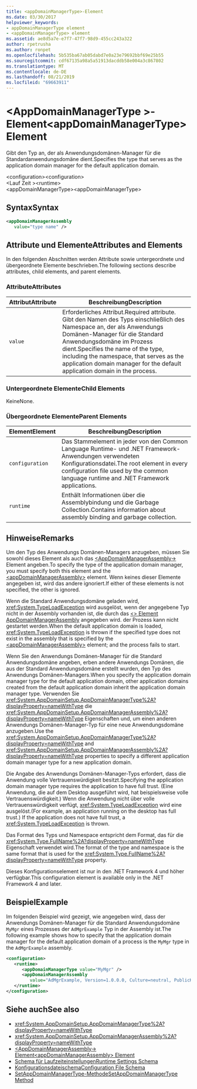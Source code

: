 ```yaml
---
title: <appDomainManagerType>-Element
ms.date: 03/30/2017
helpviewer_keywords:
- appDomainManagerType element
- <appDomainManagerType> element
ms.assetid: ae8d5a7e-e7f7-47f7-98d9-455cc243a322
author: rpetrusha
ms.author: ronpet
ms.openlocfilehash: 5b535ba67ab05dabd7e0a23e79692bbf69e25b55
ms.sourcegitcommit: cdf67135a98a5a51913dacddb58e004a3c867802
ms.translationtype: MT
ms.contentlocale: de-DE
ms.lasthandoff: 08/21/2019
ms.locfileid: "69663911"
---
```

# <a name="appdomainmanagertype-element"></a><span data-ttu-id="ebb77-102">\<AppDomainManagerType >-Element</span><span class="sxs-lookup"><span data-stu-id="ebb77-102">\<appDomainManagerType> Element</span></span>
<span data-ttu-id="ebb77-103">Gibt den Typ an, der als Anwendungsdomänen-Manager für die Standardanwendungsdomäne dient.</span><span class="sxs-lookup"><span data-stu-id="ebb77-103">Specifies the type that serves as the application domain manager for the default application domain.</span></span>  
  
 <span data-ttu-id="ebb77-104">\<configuration></span><span class="sxs-lookup"><span data-stu-id="ebb77-104">\<configuration></span></span>  
<span data-ttu-id="ebb77-105">\<Lauf Zeit ></span><span class="sxs-lookup"><span data-stu-id="ebb77-105">\<runtime></span></span>  
<span data-ttu-id="ebb77-106">\<appDomainManagerType></span><span class="sxs-lookup"><span data-stu-id="ebb77-106">\<appDomainManagerType></span></span>  
  
## <a name="syntax"></a><span data-ttu-id="ebb77-107">Syntax</span><span class="sxs-lookup"><span data-stu-id="ebb77-107">Syntax</span></span>  
  
```xml  
<appDomainManagerAssembly   
   value="type name" />  
```  
  
## <a name="attributes-and-elements"></a><span data-ttu-id="ebb77-108">Attribute und Elemente</span><span class="sxs-lookup"><span data-stu-id="ebb77-108">Attributes and Elements</span></span>  
 <span data-ttu-id="ebb77-109">In den folgenden Abschnitten werden Attribute sowie untergeordnete und übergeordnete Elemente beschrieben.</span><span class="sxs-lookup"><span data-stu-id="ebb77-109">The following sections describe attributes, child elements, and parent elements.</span></span>  
  
### <a name="attributes"></a><span data-ttu-id="ebb77-110">Attribute</span><span class="sxs-lookup"><span data-stu-id="ebb77-110">Attributes</span></span>  
  
|<span data-ttu-id="ebb77-111">Attribut</span><span class="sxs-lookup"><span data-stu-id="ebb77-111">Attribute</span></span>|<span data-ttu-id="ebb77-112">Beschreibung</span><span class="sxs-lookup"><span data-stu-id="ebb77-112">Description</span></span>|  
|---------------|-----------------|  
|`value`|<span data-ttu-id="ebb77-113">Erforderliches Attribut.</span><span class="sxs-lookup"><span data-stu-id="ebb77-113">Required attribute.</span></span> <span data-ttu-id="ebb77-114">Gibt den Namen des Typs einschließlich des Namespace an, der als Anwendungs Domänen-Manager für die Standard Anwendungsdomäne im Prozess dient.</span><span class="sxs-lookup"><span data-stu-id="ebb77-114">Specifies the name of the type, including the namespace, that serves as the application domain manager for the default application domain in the process.</span></span>|  
  
### <a name="child-elements"></a><span data-ttu-id="ebb77-115">Untergeordnete Elemente</span><span class="sxs-lookup"><span data-stu-id="ebb77-115">Child Elements</span></span>  
 <span data-ttu-id="ebb77-116">Keine</span><span class="sxs-lookup"><span data-stu-id="ebb77-116">None.</span></span>  
  
### <a name="parent-elements"></a><span data-ttu-id="ebb77-117">Übergeordnete Elemente</span><span class="sxs-lookup"><span data-stu-id="ebb77-117">Parent Elements</span></span>  
  
|<span data-ttu-id="ebb77-118">Element</span><span class="sxs-lookup"><span data-stu-id="ebb77-118">Element</span></span>|<span data-ttu-id="ebb77-119">Beschreibung</span><span class="sxs-lookup"><span data-stu-id="ebb77-119">Description</span></span>|  
|-------------|-----------------|  
|`configuration`|<span data-ttu-id="ebb77-120">Das Stammelement in jeder von den Common Language Runtime- und .NET Framework-Anwendungen verwendeten Konfigurationsdatei.</span><span class="sxs-lookup"><span data-stu-id="ebb77-120">The root element in every configuration file used by the common language runtime and .NET Framework applications.</span></span>|  
|`runtime`|<span data-ttu-id="ebb77-121">Enthält Informationen über die Assemblybindung und die Garbage Collection.</span><span class="sxs-lookup"><span data-stu-id="ebb77-121">Contains information about assembly binding and garbage collection.</span></span>|  
  
## <a name="remarks"></a><span data-ttu-id="ebb77-122">Hinweise</span><span class="sxs-lookup"><span data-stu-id="ebb77-122">Remarks</span></span>  
 <span data-ttu-id="ebb77-123">Um den Typ des Anwendungs Domänen-Managers anzugeben, müssen Sie sowohl dieses Element als auch das [ \<AppDomainManagerAssembly->](appdomainmanagerassembly-element.md) Element angeben.</span><span class="sxs-lookup"><span data-stu-id="ebb77-123">To specify the type of the application domain manager, you must specify both this element and the [\<appDomainManagerAssembly>](appdomainmanagerassembly-element.md) element.</span></span> <span data-ttu-id="ebb77-124">Wenn keines dieser Elemente angegeben ist, wird das andere ignoriert.</span><span class="sxs-lookup"><span data-stu-id="ebb77-124">If either of these elements is not specified, the other is ignored.</span></span>  
  
 <span data-ttu-id="ebb77-125">Wenn die Standard Anwendungsdomäne geladen wird, <xref:System.TypeLoadException> wird ausgelöst, wenn der angegebene Typ nicht in der Assembly vorhanden ist, die durch das [ \<> Element AppDomainManagerAssembly](appdomainmanagerassembly-element.md) angegeben wird. der Prozess kann nicht gestartet werden.</span><span class="sxs-lookup"><span data-stu-id="ebb77-125">When the default application domain is loaded, <xref:System.TypeLoadException> is thrown if the specified type does not exist in the assembly that is specified by the [\<appDomainManagerAssembly>](appdomainmanagerassembly-element.md) element; and the process fails to start.</span></span>  
  
 <span data-ttu-id="ebb77-126">Wenn Sie den Anwendungs Domänen-Manager für die Standard Anwendungsdomäne angeben, erben andere Anwendungs Domänen, die aus der Standard Anwendungsdomäne erstellt wurden, den Typ des Anwendungs Domänen-Managers.</span><span class="sxs-lookup"><span data-stu-id="ebb77-126">When you specify the application domain manager type for the default application domain, other application domains created from the default application domain inherit the application domain manager type.</span></span> <span data-ttu-id="ebb77-127">Verwenden Sie <xref:System.AppDomainSetup.AppDomainManagerType%2A?displayProperty=nameWithType> die <xref:System.AppDomainSetup.AppDomainManagerAssembly%2A?displayProperty=nameWithType> Eigenschaften und, um einen anderen Anwendungs Domänen-Manager-Typ für eine neue Anwendungsdomäne anzugeben.</span><span class="sxs-lookup"><span data-stu-id="ebb77-127">Use the <xref:System.AppDomainSetup.AppDomainManagerType%2A?displayProperty=nameWithType> and <xref:System.AppDomainSetup.AppDomainManagerAssembly%2A?displayProperty=nameWithType> properties to specify a different application domain manager type for a new application domain.</span></span>  
  
 <span data-ttu-id="ebb77-128">Die Angabe des Anwendungs Domänen-Manager-Typs erfordert, dass die Anwendung volle Vertrauenswürdigkeit besitzt.</span><span class="sxs-lookup"><span data-stu-id="ebb77-128">Specifying the application domain manager type requires the application to have full trust.</span></span> <span data-ttu-id="ebb77-129">(Eine Anwendung, die auf dem Desktop ausgeführt wird, hat beispielsweise volle Vertrauenswürdigkeit.) Wenn die Anwendung nicht über volle Vertrauenswürdigkeit verfügt, <xref:System.TypeLoadException> wird eine ausgelöst.</span><span class="sxs-lookup"><span data-stu-id="ebb77-129">(For example, an application running on the desktop has full trust.) If the application does not have full trust, a <xref:System.TypeLoadException> is thrown.</span></span>  
  
 <span data-ttu-id="ebb77-130">Das Format des Typs und Namespace entspricht dem Format, das für die <xref:System.Type.FullName%2A?displayProperty=nameWithType> Eigenschaft verwendet wird.</span><span class="sxs-lookup"><span data-stu-id="ebb77-130">The format of the type and namespace is the same format that is used for the <xref:System.Type.FullName%2A?displayProperty=nameWithType> property.</span></span>  
  
 <span data-ttu-id="ebb77-131">Dieses Konfigurationselement ist nur in den .NET Framework 4 und höher verfügbar.</span><span class="sxs-lookup"><span data-stu-id="ebb77-131">This configuration element is available only in the .NET Framework 4 and later.</span></span>  
  
## <a name="example"></a><span data-ttu-id="ebb77-132">Beispiel</span><span class="sxs-lookup"><span data-stu-id="ebb77-132">Example</span></span>  
 <span data-ttu-id="ebb77-133">Im folgenden Beispiel wird gezeigt, wie angegeben wird, dass der Anwendungs Domänen-Manager für die Standard Anwendungsdomäne `MyMgr` eines Prozesses der `AdMgrExample` Typ in der Assembly ist.</span><span class="sxs-lookup"><span data-stu-id="ebb77-133">The following example shows how to specify that the application domain manager for the default application domain of a process is the `MyMgr` type in the `AdMgrExample` assembly.</span></span>  
  
```xml  
<configuration>  
   <runtime>  
      <appDomainManagerType value="MyMgr" />  
      <appDomainManagerAssembly   
         value="AdMgrExample, Version=1.0.0.0, Culture=neutral, PublicKeyToken=6856bccf150f00b3" />  
   </runtime>  
</configuration>  
```  
  
## <a name="see-also"></a><span data-ttu-id="ebb77-134">Siehe auch</span><span class="sxs-lookup"><span data-stu-id="ebb77-134">See also</span></span>

- <xref:System.AppDomainSetup.AppDomainManagerType%2A?displayProperty=nameWithType>
- <xref:System.AppDomainSetup.AppDomainManagerAssembly%2A?displayProperty=nameWithType>
- [<span data-ttu-id="ebb77-135">\<AppDomainManagerAssembly-> Element</span><span class="sxs-lookup"><span data-stu-id="ebb77-135">\<appDomainManagerAssembly> Element</span></span>](appdomainmanagerassembly-element.md)
- [<span data-ttu-id="ebb77-136">Schema für Laufzeiteinstellungen</span><span class="sxs-lookup"><span data-stu-id="ebb77-136">Runtime Settings Schema</span></span>](index.md)
- [<span data-ttu-id="ebb77-137">Konfigurationsdateischema</span><span class="sxs-lookup"><span data-stu-id="ebb77-137">Configuration File Schema</span></span>](../index.md)
- [<span data-ttu-id="ebb77-138">SetAppDomainManagerType-Methode</span><span class="sxs-lookup"><span data-stu-id="ebb77-138">SetAppDomainManagerType Method</span></span>](../../../unmanaged-api/hosting/iclrcontrol-setappdomainmanagertype-method.md)
